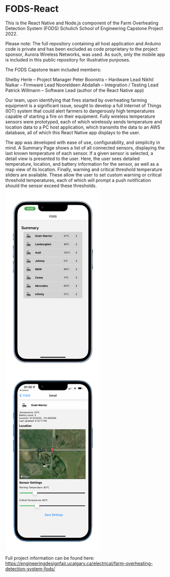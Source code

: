 # FODS-React
This is the React Native and Node.js component of the Farm Overheating Detection System (FODS) Schulich School of Engineering Capstone Project 2022.
 
Please note: The full repository containing all host application and Arduino code is private and has been excluded as code proprietary to the project sponsor, Aurora Wireless Networks, was used. As such, only the mobile app is included in this public repository for illustrative purposes.

The FODS Capstone team included members:

Shelby Herle – Project Manager
Peter Boonstra – Hardware Lead
Nikhil Naikar – Firmware Lead
Nooreldeen Abdallah – Integration / Testing Lead
Patrick Willmann – Software Lead (author of the React Native app)

Our team, upon identifying that fires started by overheating farming equipment is a significant issue, sought to develop a full Internet of Things (IOT) system that could alert farmers to dangerously high temperatures capable of starting a fire on their equipment. Fully wireless temperature sensors were prototyped, each of which wirelessly sends temperature and location data to a PC host application, which transmits the data to an AWS database, all of which this React Native app displays to the user.  

The app was developed with ease of use, configurability, and simplicity in mind. A Summary Page shows a list of all connected sensors, displaying the last known temperature of each sensor. If a given sensor is selected, a detail view is presented to the user. Here, the user sees detailed temperature, location, and battery information for the sensor, as well as a map view of its location. Finally, warning and critical threshold temperature sliders are available. These allow the user to set custom warning or critical threshold temperatures, each of which will prompt a push notification should the sensor exceed these thresholds.


<p float="left">
 <img src="/Screenshots/Summary-Sample-iPhone13.png" width="300">
 <img src="/Screenshots/Detail-Sample-iPhone13.png" width="300">
</p>

Full project information can be found here: https://engineeringdesignfair.ucalgary.ca/electrical/farm-overheating-detection-system-fods/
